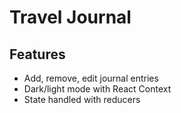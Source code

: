 # Travel Journal


## Features
- Add, remove, edit journal entries
- Dark/light mode with React Context
- State handled with reducers
